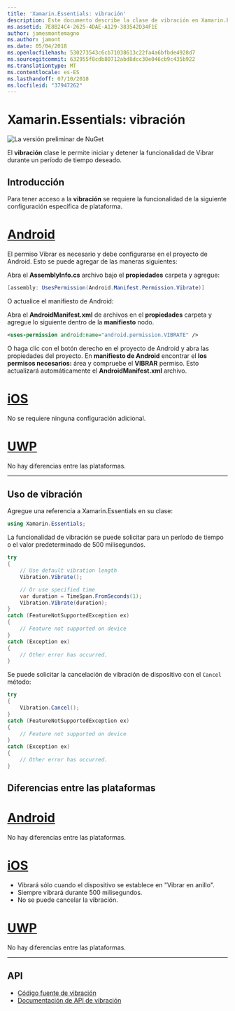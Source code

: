 ```yaml
---
title: 'Xamarin.Essentials: vibración'
description: Este documento describe la clase de vibración en Xamarin.Essentials, que le permite iniciar y detener la funcionalidad de Vibrar durante un período de tiempo deseado.
ms.assetid: 7E8B24C4-2625-4DAE-A129-383542D34F1E
author: jamesmontemagno
ms.author: jamont
ms.date: 05/04/2018
ms.openlocfilehash: 530273543c6cb71038613c22fa4a6bfbde4928d7
ms.sourcegitcommit: 632955f8cdb80712abd8dcc30e046cb9c435b922
ms.translationtype: MT
ms.contentlocale: es-ES
ms.lasthandoff: 07/10/2018
ms.locfileid: "37947262"
---
```

# <a name="xamarinessentials-vibration"></a>Xamarin.Essentials: vibración

![La versión preliminar de NuGet](~/media/shared/pre-release.png)

El **vibración** clase le permite iniciar y detener la funcionalidad de Vibrar durante un período de tiempo deseado.

## <a name="getting-started"></a>Introducción

Para tener acceso a la **vibración** se requiere la funcionalidad de la siguiente configuración específica de plataforma.

# <a name="androidtabandroid"></a>[Android](#tab/android)

El permiso Vibrar es necesario y debe configurarse en el proyecto de Android. Esto se puede agregar de las maneras siguientes:

Abra el **AssemblyInfo.cs** archivo bajo el **propiedades** carpeta y agregue:

```csharp
[assembly: UsesPermission(Android.Manifest.Permission.Vibrate)]
```

O actualice el manifiesto de Android:

Abra el **AndroidManifest.xml** de archivos en el **propiedades** carpeta y agregue lo siguiente dentro de la **manifiesto** nodo.

```xml
<uses-permission android:name="android.permission.VIBRATE" />
```

O haga clic con el botón derecho en el proyecto de Android y abra las propiedades del proyecto. En **manifiesto de Android** encontrar el **los permisos necesarios:** área y compruebe el **VIBRAR** permiso. Esto actualizará automáticamente el **AndroidManifest.xml** archivo.

# <a name="iostabios"></a>[iOS](#tab/ios)

No se requiere ninguna configuración adicional.

# <a name="uwptabuwp"></a>[UWP](#tab/uwp)

No hay diferencias entre las plataformas.

-----

## <a name="using-vibration"></a>Uso de vibración

Agregue una referencia a Xamarin.Essentials en su clase:

```csharp
using Xamarin.Essentials;
```

La funcionalidad de vibración se puede solicitar para un período de tiempo o el valor predeterminado de 500 milisegundos.

```csharp
try
{
    // Use default vibration length
    Vibration.Vibrate();

    // Or use specified time
    var duration = TimeSpan.FromSeconds(1);
    Vibration.Vibrate(duration);
}
catch (FeatureNotSupportedException ex)
{
    // Feature not supported on device
}
catch (Exception ex)
{
    // Other error has occurred.
}
```

Se puede solicitar la cancelación de vibración de dispositivo con el `Cancel` método:

```csharp
try
{
    Vibration.Cancel();
}
catch (FeatureNotSupportedException ex)
{
    // Feature not supported on device
}
catch (Exception ex)
{
    // Other error has occurred.
}
```

## <a name="platform-differences"></a>Diferencias entre las plataformas

# <a name="androidtabandroid"></a>[Android](#tab/android)

No hay diferencias entre las plataformas.

# <a name="iostabios"></a>[iOS](#tab/ios)

* Vibrará sólo cuando el dispositivo se establece en "Vibrar en anillo".
* Siempre vibrará durante 500 milisegundos.
* No se puede cancelar la vibración.

# <a name="uwptabuwp"></a>[UWP](#tab/uwp)

No hay diferencias entre las plataformas.

-----

## <a name="api"></a>API

- [Código fuente de vibración](https://github.com/xamarin/Essentials/tree/master/Xamarin.Essentials/Vibration)
- [Documentación de API de vibración](xref:Xamarin.Essentials.Vibration)
